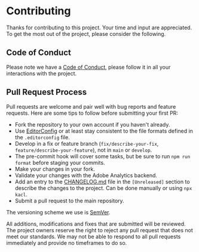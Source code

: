 # Contributing

Thanks for contributing to this project. Your time and input are appreciated. To get the most out of the project, please consider the following.

## Code of Conduct

Please note we have a [Code of Conduct](CODE_OF_CONDUCT.md), please follow it in all your interactions with the project.

## Pull Request Process

Pull requests are welcome and pair well with bug reports and feature requests. Here are some tips to follow before submitting your first PR:

- Fork the repository to your own account if you haven't already.
- Use [EditorConfig](https://editorconfig.org) or at least stay consistent to the file formats defined in the `.editorconfig` file.
- Develop in a fix or feature branch (`fix/describe-your-fix`, `feature/describe-your-feature`), not in `main` or `develop`.
- The pre-commit hook will cover some tasks, but be sure to run `npm run format` before staging your commits.
- Make your changes in your fork.
- Validate your changes with the Adobe Analytics backend.
- Add an entry to the [CHANGELOG.md](CHANGELOG.md) file in the `[Unreleased]` section to describe the changes to the project. Can be done manually or using `npx kacl`.
- Submit a pull request to the main repository.

The versioning scheme we use is [SemVer](http://semver.org/).

All additions, modifications and fixes that are submitted will be reviewed. The project owners reserve the right to reject any pull request that does not meet our standards. We may not be able to respond to all pull requests immediately and provide no timeframes to do so.
